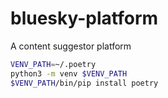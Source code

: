 # bluesky-platform
A content suggestor platform

```sh
VENV_PATH=~/.poetry
python3 -m venv $VENV_PATH
$VENV_PATH/bin/pip install poetry
```